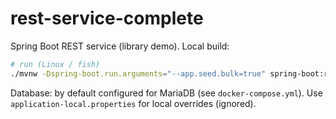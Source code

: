 # rest-service-complete

Spring Boot REST service (library demo). Local build:

```bash
# run (Linux / fish)
./mvnw -Dspring-boot.run.arguments="--app.seed.bulk=true" spring-boot:run
```

Database: by default configured for MariaDB (see `docker-compose.yml`). Use `application-local.properties` for local overrides (ignored).
